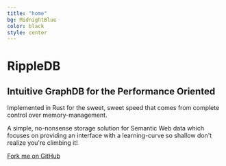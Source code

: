 ```yaml
---
title: "home"
bg: MidnightBlue
color: black
style: center
---
```


# RippleDB

<span class="fa-stack subtlecircle" style="font-size:100px; background:rgba(255,166,0,0.1)">
  <i class="fa fa-circle fa-stack-2x text-white"></i>
  <i class="fa fa-bicycle fa-stack-1x text-orange"></i>
</span>

## Intuitive GraphDB for the Performance Oriented

Implemented in Rust for the sweet, sweet speed that comes from complete control over memory-management.

A simple, no-nonsense storage solution for Semantic Web data which focuses on providing an interface with a learning-curve so shallow don't realize you're climbing it!

<span id="forkongithub">
  <a href="{{ site.source_link }}" class="bg-blue">
    Fork me on GitHub
  </a>
</span>
